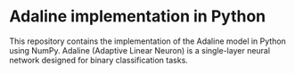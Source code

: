 # Adaline implementation in Python
This repository contains the implementation of the Adaline model in Python using NumPy. Adaline (Adaptive Linear Neuron) is a single-layer neural network designed for binary classification tasks.